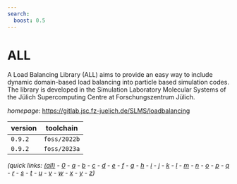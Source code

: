 ```yaml
---
search:
  boost: 0.5
---
```

# ALL

A Load Balancing Library (ALL) aims to provide an easy way to include dynamic domain-based load balancing into particle based simulation codes. The library is developed in the Simulation Laboratory Molecular Systems of the Jülich Supercomputing Centre at Forschungszentrum Jülich.

*homepage*: <https://gitlab.jsc.fz-juelich.de/SLMS/loadbalancing>

version | toolchain
--------|----------
``0.9.2`` | ``foss/2022b``
``0.9.2`` | ``foss/2023a``


*(quick links: [(all)](../index.md) - [0](../0/index.md) - [a](../a/index.md) - [b](../b/index.md) - [c](../c/index.md) - [d](../d/index.md) - [e](../e/index.md) - [f](../f/index.md) - [g](../g/index.md) - [h](../h/index.md) - [i](../i/index.md) - [j](../j/index.md) - [k](../k/index.md) - [l](../l/index.md) - [m](../m/index.md) - [n](../n/index.md) - [o](../o/index.md) - [p](../p/index.md) - [q](../q/index.md) - [r](../r/index.md) - [s](../s/index.md) - [t](../t/index.md) - [u](../u/index.md) - [v](../v/index.md) - [w](../w/index.md) - [x](../x/index.md) - [y](../y/index.md) - [z](../z/index.md))*

